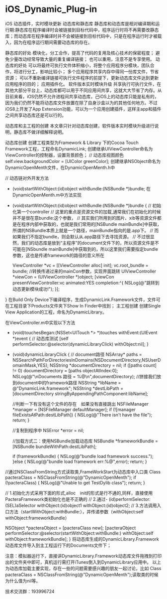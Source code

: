 # iOS_Dynamic_Plug-in
iOS 动态插件，实时模块更新
动态库和静态库
静态库和动态库是相对编译期和运行期:静态库在程序编译时会被链接到目标代码中，程序运行时将不再需要改静态库；而动态库在程序编译时并不会被链接到目标代码中，只是在程序运行时才被载入，因为在程序运行期间需要动态库的存在。

静态库的好处
模块化，分工合作，提高了代码的复用及核心技术的保密程度；
避免少量改动经常导致大量的重复编译链接；
也可以重用，注意不是专享使用。
动态库的好处
可以将最终可执行文件体积缩小，将整个应用程序分模块，团队合作，将进行分工，影响比较小；
多个应用程序共享内存中得同一份库文件，节省资源；
可以不重新编译链接可执行文件程序的前提下，更新动态库文件达到更新应用程序的目的；
应用插件化。
软件版本实时模块升级
共享执行可执行文件，在其他大部分平台上，动态库都可以用于不同应用间共享，这就大大节省了内存。从目前来看，iOS仍然不允许进程间共享动态库，己iOS上的动态库只能是私有的，因为我们仍然不能将动态库文件放置在除了自身沙盒以为的其他任何地方。不过iOS8上开发了App Extension功能，可以为一个应用创建插件，这样主app和插件之间共享动态库还是可以行的。

动态库和主工程的创建
本文章只针对动态库创建，软件版本实时模块升级进行说明，静态库不做详细解释说明。

动态库创建
创建工程类型为Framework & Library 下的Cocoa Touch Framework工程，工程命名DynamicLink;
创建继承UIViewController命名为ViewController的控制器，设置背景颜色；
// 动态库视图颜色
self.view.backgroundColor = [UIColor greenColor];
创建继承NSObject命名为DynamicOpenMenth文件，在DynamicOpenMenth.h中

// 动态链对外开发方法
 - (void)startWithObject:(id)object withBundle:(NSBundle *)bundle;
在DynamicOpenMenth.m中方法实现

  - (void)startWithObject:(id)object withBundle:(NSBundle *)bundle
  {
    // 初始化第一个controller
    // 这里的重点是资源文件的加载,通常我们在初始化的时候并不是很在意bundle:这个参数，
    // 其实我们所用到的图片、xib等资源文件都是在程序内部中获取的，也就是我们常用的[NSBundle mainBundle]中获取，所谓的NSBundle本质上就是一个路径，mainBundle指向的是.app下。
   // 而如果我们不指定bundle，则会默认从.app路径下去寻找资源。
    // 不过很显然，我们的动态库是放到“主程序”的document文件下的，所以资源文件是不可能在[NSbundle mainBundle]中获取到的，所以这里我们需要指定bundle参数，这也是传递framework的路径的意义所在

    ViewController *vc = [[ViewController alloc] init];
   vc.root_bundle = bundle;
    //转换传递过来的mainCon参数，实现界面跳转
    UIViewController *viewCon = (UIViewController *)object;
    [viewCon presentViewController:vc animated:YES completion:^{
    NSLog(@"跳转到动态更新模块成功!");
  }];

}
在Build Only Device下编译程序，生成DynamicLink.Framework文件，文件可在工程目录下Products文件夹下Show In Finder中找到；
主工程创建
创建Single View Application的工程，命名为DynamicLibrary。

在ViewController.m中实现以下方法

  - (void)touchesBegan:(NSSet<UITouch *> *)touches withEvent:(UIEvent *)event
  {
    // 动态库测试
    [self performSelector:@selector(dynamicLibraryClick) withObject:nil];
  }

  - (void)dynamicLibraryClick
  {
    // document路径
    NSArray* paths = NSSearchPathForDirectoriesInDomains(NSDocumentDirectory,NSUserDomainMask,YES);
    NSString *documentDirectory = nil;
    if ([paths count] != 0)
      documentDirectory = [paths objectAtIndex:0];
    NSLog(@"\nDocuments 路径 = %@\n",documentDirectory);
    //拼接我们放到document中的framework路径
    NSString *libName = @"DynamicLink.framework";
    NSString *destLibPath = [documentDirectory stringByAppendingPathComponent:libName];

    //判断一下有没有这个文件的存在　如果没有直接跳出
    NSFileManager *manager = [NSFileManager defaultManager];
    if (![manager fileExistsAtPath:destLibPath]) {
      NSLog(@"There isn't have the file");
      return;
   }

    //复制到程序中
    NSError *error = nil;

    //加载方式二：使用NSBundle加载动态库
    NSBundle *frameworkBundle = [NSBundle bundleWithPath:destLibPath];

    if (frameworkBundle) {
      NSLog(@"bundle load framework success.");
    }else {
      NSLog(@"bundle load framework err:%@",error);
      return;
    }

  //通过NSClassFromString方式读取类,FrameWorkStart为动态库中入口类
  Class pacteraClass = NSClassFromString(@"DynamicOpenMenth");
  if (!pacteraClass) {
      NSLog(@"Unable to get TestDylib class");
      return;
  }

  // 1.初始化方式采用下面的形式,alloc　init的形式是行不通的,同样，直接使用PacteraFramework类初始化也是不正确的
  // 2.通过- (id)performSelector:(SEL)aSelector withObject:(id)object1 withObject:(id)object2;
  // 3.方法调用入口方法（startWithObject:withBundle:），并传递参数（withObject:self withObject:frameworkBundle）

  NSObject *pacteraObject = [pacteraClass new];
  [pacteraObject performSelector:@selector(startWithObject:withBundle:) withObject:self withObject:frameworkBundle];
}
将动态库生成的DynamicLibrary.Framework动态库文件导入到主工程运行下的Documents文件下；

注意：模拟器运行下，直接讲DynamicLibrary.Framework动态库文件拖拽到打印出的文件夹中即可，真机运行需打开iTunes倒入到DynamicLibrary应用中。
以上为动态库加载主要实现，存在一些的问题需要感兴趣的朋友一起讨论，比如 Class pacteraClass = NSClassFromString(@"DynamicOpenMenth");读取类的时候为什么值为nil等。

技术交流群：193996724
